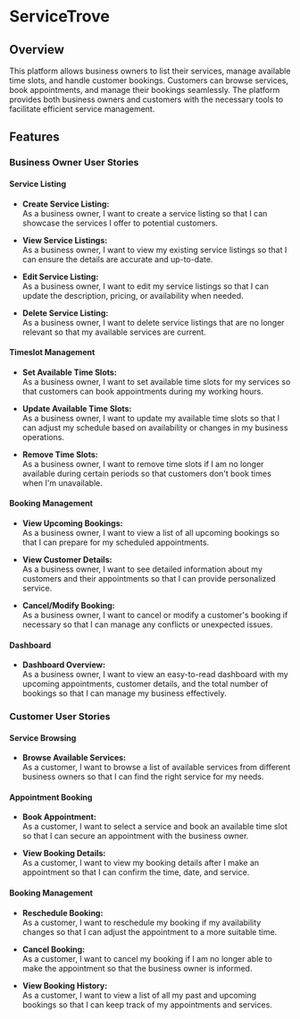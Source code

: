 # ServiceTrove

## Overview
This platform allows business owners to list their services, manage available time slots, and handle customer bookings. Customers can browse services, book appointments, and manage their bookings seamlessly. The platform provides both business owners and customers with the necessary tools to facilitate efficient service management.

## Features

### Business Owner User Stories

#### Service Listing
- **Create Service Listing:**  
  As a business owner, I want to create a service listing so that I can showcase the services I offer to potential customers.
  
- **View Service Listings:**  
  As a business owner, I want to view my existing service listings so that I can ensure the details are accurate and up-to-date.
  
- **Edit Service Listing:**  
  As a business owner, I want to edit my service listings so that I can update the description, pricing, or availability when needed.
  
- **Delete Service Listing:**  
  As a business owner, I want to delete service listings that are no longer relevant so that my available services are current.

#### Timeslot Management
- **Set Available Time Slots:**  
  As a business owner, I want to set available time slots for my services so that customers can book appointments during my working hours.
  
- **Update Available Time Slots:**  
  As a business owner, I want to update my available time slots so that I can adjust my schedule based on availability or changes in my business operations.
  
- **Remove Time Slots:**  
  As a business owner, I want to remove time slots if I am no longer available during certain periods so that customers don't book times when I'm unavailable.

#### Booking Management
- **View Upcoming Bookings:**  
  As a business owner, I want to view a list of all upcoming bookings so that I can prepare for my scheduled appointments.
  
- **View Customer Details:**  
  As a business owner, I want to see detailed information about my customers and their appointments so that I can provide personalized service.
  
- **Cancel/Modify Booking:**  
  As a business owner, I want to cancel or modify a customer's booking if necessary so that I can manage any conflicts or unexpected issues.

#### Dashboard
- **Dashboard Overview:**  
  As a business owner, I want to view an easy-to-read dashboard with my upcoming appointments, customer details, and the total number of bookings so that I can manage my business effectively.

### Customer User Stories

#### Service Browsing
- **Browse Available Services:**  
  As a customer, I want to browse a list of available services from different business owners so that I can find the right service for my needs.

#### Appointment Booking
- **Book Appointment:**  
  As a customer, I want to select a service and book an available time slot so that I can secure an appointment with the business owner.
  
- **View Booking Details:**  
  As a customer, I want to view my booking details after I make an appointment so that I can confirm the time, date, and service.

#### Booking Management
- **Reschedule Booking:**  
  As a customer, I want to reschedule my booking if my availability changes so that I can adjust the appointment to a more suitable time.
  
- **Cancel Booking:**  
  As a customer, I want to cancel my booking if I am no longer able to make the appointment so that the business owner is informed.
  
- **View Booking History:**  
  As a customer, I want to view a list of all my past and upcoming bookings so that I can keep track of my appointments and services.

